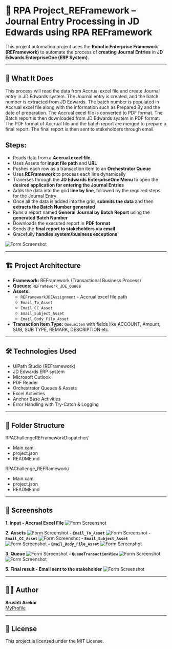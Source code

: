 # 🤖 RPA Project_REFramework – Journal Entry Processing in JD Edwards using RPA REFramework

This project automation project uses the **Robotic Enterprise Framework (REFramework)** to automate the process of **creating Journal Entries** in **JD Edwards EnterpriseOne (ERP System)**.


---

## 🚀 What It Does

This process will read the data from Accrual excel file and create Journal entry in JD Edwards system. The Journal entry is created, and the batch number is extracted from JD Edwards. The batch number is populated in Accrual excel file along with the information such as Prepared By and the date of preparation. The Accrual excel file is converted to PDF format. The Batch report is then downloaded from JD Edwards system in PDF format. The PDF format of Accrual file and the batch report are merged to prepare a final report. The final report is then sent to stakeholders through email.

## Steps:

 - Reads data from a **Accrual excel file**.
 - Uses Assets for **input file path** and **URL**
 - Pushes each row as a transaction item to an **Orchestrator Queue**
 - Uses **REFramework** to process each line dynamically
 - Traverses through the **JD Edwards EnterpriseOne Menu** to open the **desired application for entering the Journal Entries**
 - Adds the data into the grid **line by line**, followed by the required steps for the Journal Entry
 - Once all the data is added into the grid, **submits the data** and then **extracts the Batch Number generated**
 - Runs a report named **General Journal by Batch Report** using the **generated Batch Number**
 - Downloads the executed report in **PDF format**
 - Sends the **final report to stakeholders via email**
 - Gracefully **handles system/business exceptions**
   
![Form Screenshot](Images/ProcessFlow.png)

---

## 🏗️ Project Architecture

- **Framework:** REFramework (Transactional Business Process)
- **Queues:** `REFramework_JDE_Queue`  
- **Assets:**
    - `REFrameworkJDEAssignment` - Accrual excel file path
    - `Email_To_Asset` 
    - `Email_CC_Asset` 
    - `Email_Subject_Asset`
    - `Email_Body_File_Asset`
- **Transaction Item Type:** `QueueItem` with fields like ACCOUNT, Amount, SUB, SUB TYPE, REMARK, DESCRIPTION etc.

---

## 🛠️ Technologies Used

- UiPath Studio (REFramework)
- JD Edwards ERP system
- Microsoft Outlook
- PDF Reader
- Orchestrator Queues & Assets
- Excel Activities
- Anchor Base Activities
- Error Handling with Try-Catch & Logging

---

## 📁 Folder Structure

RPAChallengeREFrameworkDispatcher/
- Main.xaml
- project.json
- README.md

RPAChallenge_REFRamework/
- Main.xaml
- project.json
- README.md


---

## 📸 Screenshots
**1. Input - Accrual Excel File**
![Form Screenshot](Images/AccrualExcel.png)

**2. Assets**
![Form Screenshot](Images/AssetAccrualExcelPath.png)
**- `Email_To_Asset`**
![Form Screenshot](Images/AssetEmailTo.png)
**- `Email_CC_Asset`**
![Form Screenshot](Images/AssetCCEmailID.png)
**- `Email_Subject_Asset`**
![Form Screenshot](Images/AssetEmailSubject.png)
**- `Email_Body_File_Asset`**
![Form Screenshot](Images/AssetEmailBody.png)

**3. Queue**
![Form Screenshot](Images/Queue.png)
**- `QueueTransactionView`**
![Form Screenshot](Images/QueueTransactionView.png)
![Form Screenshot](Images/QueueTransactionView2.png)

**5. Final result - Email sent to the stakeholder**
![Form Screenshot](Images/BotExecution.png)

---

## 🙋‍♀️ Author

**Srushti Arekar**  
[MyProfile](https://github.com/SrushtiArekar)

---

## 📄 License

This project is licensed under the MIT License.

